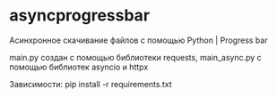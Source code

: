 # asyncprogressbar
Асинхронное скачивание файлов с помощью Python | Progress bar

main.py создан с помощью библиотеки requests, 
main_async.py с помощью библиотек asyncio и httpx


Зависимости:  pip install -r requirements.txt
